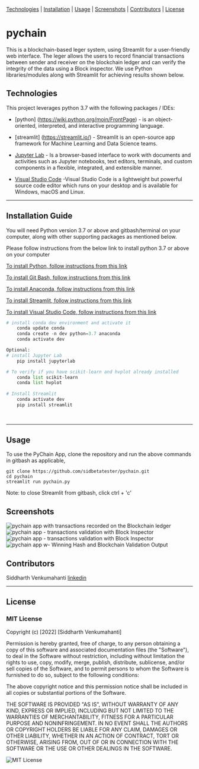 [Technologies](#Technologies) | [Installation](#installation-guide) | [Usage](#usage) | [Screenshots](#screenshots) | [Contributors](#contributors) | [License](#license)

# pychain
This is a blockchain-based leger system, using Streamlit for a user-friendly web interface. The leger allows the users to record financial transactions between sender and receiver on the blockchain ledger and can verify the integrity of the data using a Block inspector. We use Python libraries/modules along with Streamlit for achieving results shown below. 

## Technologies

This project leverages python 3.7 with the following packages / IDEs:

* [python] (https://wiki.python.org/moin/FrontPage) - is an object-oriented, interpreted, and interactive programming language.

* [streamlit] (https://streamlit.io/) - Streamlit is an open-source app framework for Machine Learning and Data Science teams.

* [Jupyter Lab](https://jupyterlab.readthedocs.io/en/stable/#) - Is a browser-based interface to work with documents and activities such as Jupyter notebooks, text editors, terminals, and custom components in a flexible, integrated, and extensible manner.

* [Visual Studio Code](https://code.visualstudio.com/?wt.mc_id=DX_841432) -Visual Studio Code is a lightweight but powerful source code editor which runs on your desktop and is available for Windows, macOS and Linux. 

---

## Installation Guide

You will need Python version 3.7 or above and gitbash/terminal on your computer, along with other supporting packages as mentioned below. 

Please follow instructions from the below link to install python 3.7 or above on your computer

[To install Python, follow instructions from this link](https://www.python.org/downloads/)

[To install Git Bash, follow instructions from this link](https://github.com/git-guides/install-git)

[To install Anaconda, follow instructions from this link ](https://docs.anaconda.com/anaconda/install/)

[To install Streamlit, follow instructions from this link ](https://docs.streamlit.io/library/get-started/installation)

[To install Visual Studio Code, follow instructions from this link ](https://code.visualstudio.com/docs/setup/setup-overview)

```python
# install conda dev environment and activate it
    conda update conda
    conda create -n dev python=3.7 anaconda
    conda activate dev

Optional:
# install Jupyter Lab
    pip install jupyterlab

# To verify if you have scikit-learn and hvplot already installed
    conda list scikit-learn
    conda list hvplot
  
# Install Streamlit 
    conda activate dev
    pip install streamlit 
    
 
```

---


## Usage

To use the PyChain App, clone the repository and run the above commands in gitbash as applicable,

```git
git clone https://github.com/sidbetatester/pychain.git
cd pychain
streamlit run pychain.py
```
Note: to close Streamlit from gitbash, click ctrl + 'c'

## Screenshots

![pychain app with transactions recorded on the Blockchain ledger](Images/image1.png)
![pychain app - transactions validation with Block Inspector](Images/image2.png)
![pychain app - transactions validation with Block Inspector](Images/image3.png)
![pychain app w- Winning Hash and Blockchain Validation Output](Images/image4.png)


## Contributors

Siddharth Venkumahanti
[linkedin](https://www.linkedin.com/in/siddharthvenkumahanti/)


---


## License

### MIT License

Copyright (c) [2022] [Siddharth Venkumahanti]

Permission is hereby granted, free of charge, to any person obtaining a copy
of this software and associated documentation files (the "Software"), to deal
in the Software without restriction, including without limitation the rights
to use, copy, modify, merge, publish, distribute, sublicense, and/or sell
copies of the Software, and to permit persons to whom the Software is
furnished to do so, subject to the following conditions:

The above copyright notice and this permission notice shall be included in all
copies or substantial portions of the Software.

THE SOFTWARE IS PROVIDED "AS IS", WITHOUT WARRANTY OF ANY KIND, EXPRESS OR
IMPLIED, INCLUDING BUT NOT LIMITED TO THE WARRANTIES OF MERCHANTABILITY,
FITNESS FOR A PARTICULAR PURPOSE AND NONINFRINGEMENT. IN NO EVENT SHALL THE
AUTHORS OR COPYRIGHT HOLDERS BE LIABLE FOR ANY CLAIM, DAMAGES OR OTHER
LIABILITY, WHETHER IN AN ACTION OF CONTRACT, TORT OR OTHERWISE, ARISING FROM,
OUT OF OR IN CONNECTION WITH THE SOFTWARE OR THE USE OR OTHER DEALINGS IN THE
SOFTWARE.

![MIT License](Images/MIT_License.png)
